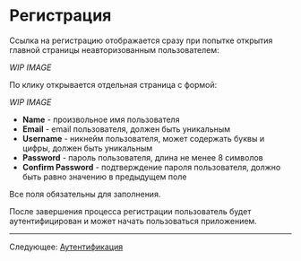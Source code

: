 # Регистрация

Ссылка на регистрацию отображается сразу при попытке открытия главной страницы неавторизованным пользователем:

*WIP IMAGE*

По клику открывается отдельная страница с формой:

*WIP IMAGE*

* **Name** - произвольное имя пользователя
* **Email** - email пользователя, должен быть уникальным
* **Username** - никнейм пользователя, может содержать буквы и цифры, должен быть уникальным
* **Password** - пароль пользователя, длина не менее 8 символов
* **Confirm Password** - подтверждение пароля пользователя, должно быть равно значению в предыдущем поле

Все поля обязательны для заполнения.

После завершения процесса регистрации пользователь будет аутентифицирован и может начать пользоваться приложением.

---

Следующее: [Аутентификация](../05-auth/README.md)
